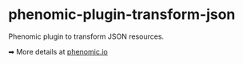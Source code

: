 # phenomic-plugin-transform-json

Phenomic plugin to transform JSON resources.

➡ More details at [phenomic.io](https://phenomic.io/)

